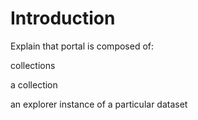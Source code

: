 # Introduction

Explain that portal is composed of:

collections

a collection

an explorer instance of a particular dataset 



